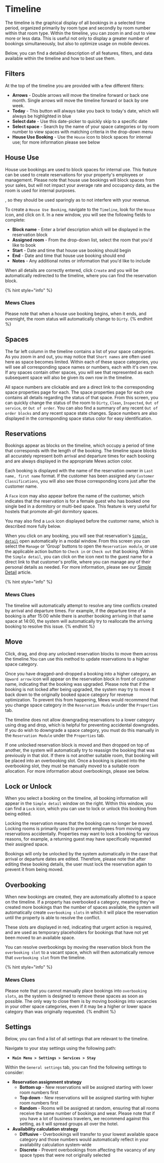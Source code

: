 # Timeline

The timeline is the graphical display of all bookings in a selected time period, organized primarily by room type and secondly by room number within that room type. Within the timeline, you can zoom in and out to view more or less data. This is useful not only to display a greater number of bookings simultaneously, but also to optimize usage on mobile devices.

Below, you can find a detailed description of all features, filters, and data available within the timeline and how to best use them.

## Filters

At the top of the timeline you are provided with a few different filters:

* **Arrows** - Double arrows will move the timeline forward or back one month. Single arrows will move the timeline forward or back by one week.
* **Today** - This button will always take you back to today's date, which will always be highlighted in blue
* **Select date** - Use this date-picker to quickly skip to a specific date
* **Select space** - Search by the name of your space categories or by room number to view spaces with matching criteria in the drop-down menu
* **House Use Booking** - Use the `House` icon to block spaces for internal use; for more information please see below

## House Use

House use bookings are used to block spaces for internal use. This feature can be used to create reservations for your property's employees or management. Please note that house use bookings will block spaces from your sales, but will not impact your average rate and occupancy data, as the room is used for internal purposes.

, so they should be used sparingly as to not interfere with your revenue.

To create a `House Use Booking`, navigate to the `Timeline`, look for the `House` icon, and click on it. In a new window, you will see the following fields to complete:

* **Block name** - Enter a brief description which will be displayed in the reservation block
* **Assigned room** - From the drop-down list, select the room that you'd like to book
* **Start** - Date and time that house use booking should begin
* **End** - Date and time that house use booking should end
* **Notes** - Any additional notes or information that you'd like to include

When all details are correctly entered, click `Create` and you will be automatically redirected to the timeline, where you can find the reservation block.

{% hint style="info" %}
### Mews Clues

Please note that when a house use booking begins, when it ends, and overnight, the room status will automatically change to `Dirty`.
{% endhint %}

## Spaces

The far left column in the timeline contains a list of your space categories. As you zoom in and out, you may notice that `Short names` are often used here as space becomes limited. Within each of these space categories, you will see all corresponding space names or numbers, each with it's own row. If any spaces contain other spaces, you will see that represented as each subsequent space will also be given its own row in the timeline.

All space numbers are clickable and are a direct link to the corresponding space properties page for each. The space properties page for each one contains all details regarding the status of that space. From this screen, you can quickly change the status of the room to `Dirty`, `Clean`, `Inspected`, `Out of service`, or `Out of order`. You can also find a summary of any recent `Out of order blocks` and any recent space state changes. Space numbers are also displayed in the corresponding space status color for easy identification.

## Reservations

Bookings appear as blocks on the timeline, which occupy a period of time that corresponds with the length of the booking. The timeline space blocks all accurately represent both arrival and departure times for each booking and are always displayed in the appropriate Mews action color.

Each booking is displayed with the name of the reservation owner in `Last name, first name` format. If the customer has been assigned any `Customer Classifications`, you will also see those corresponding icons just after the customer name.

A `Face` icon may also appear before the name of the customer, which indicates that the reservation is for a female guest who has booked one single bed in a dormitory or multi-bed space. This feature is very useful for hostels that promote all-girl dormitory spaces.

You may also find a `Lock` icon displayed before the customer name, which is described more fully below.

When you click on any booking, you will see that reservation's [`Simple detail`](https://mews-systems.gitbook.io/guide/commander/reservations/simple-detail) open automatically in a modal window. From this screen you can select the `Manage` or 'Group' buttons to open the `Reservation module`, or use the applicable action button to `Check in` or `Check out` that booking. Within the `Simple detail`, you can click on the icon next to the guest name for a direct link to that customer's profile, where you can manage any of their personal details as needed. For more information, please see our [Simple Detail](https://mews-systems.gitbook.io/guide/commander/reservations/simple-detail) article. 

{% hint style="info" %}
### Mews Clues

The timeline will automatically attempt to resolve any time conflicts created by arrival and departure times. For example, if the departure time of a booking is after 15:00 while there is another booking arriving in that same space at 14:00, the system will automatically try to reallocate the arriving booking to resolve this issue.
{% endhint %}

## Move

Click, drag, and drop any unlocked reservation blocks to move them across the timeline.You can use this method to update reservations to a higher space category.

Once you have dragged-and-dropped a booking into a higher category, an `Upward arrow` icon will appear on the reservation block in front of customer name, indicating that the booking was upgraded. Please note that if the booking is not locked after being upgraded, the system may try to move it back down to the originally booked space category for revenue optimization. To prevent this from happening, Mews would recommend that you change space category in the `Reservation Module` under the `Properties` tab.

The timeline does not allow downgrading reservations to a lower category using drag and drop, which is helpful for preventing accidental downgrades. If you do wish to downgrade a space category, you must do this manually in the `Reservation Module` under the `Properties` tab.

If one unlocked reservation block is moved and then dropped on top of another, the system will automatically try to reassign the booking that was previously in that slot. If there is not another suitable room, that booking will be placed into an overbooking slot. Once a booking is placed into the overbooking slot, they must be manually moved to a suitable room allocation. For more information about overbookings, please see below.

## Lock or Unlock

When you select a booking on the timeline, all booking information will appear in the `Simple detail` window on the right. Within this window, you can find a `Lock` icon, which you can use to lock or unlock this booking from being edited.

Locking the reservation means that the booking can no longer be moved. Locking rooms is primarily used to prevent employees from moving any reservations accidentally. Properties may want to lock a booking for various reasons, for example, a returning guest may have specifically requested their assigned space.

Bookings will only be unlocked by the system automatically in the case that arrival or departure dates are edited. Therefore, please note that after editing these booking details, the user must lock the reservation again to prevent it from being moved.

## Overbooking

When new bookings are created, they are automatically allotted to a space on the timeline. If a property has overbooked a category, meaning they've created more bookings than the number of spaces available, the system will automatically create `overbooking slots` in which it will place the reservation until the property is able to resolve the conflict.

These slots are displayed in red, indicating that urgent action is required, and are used as temporary placeholders for bookings that have not yet been moved to an available space.

You can resolve overbookings by moving the reservation block from the `overbooking slot` to a vacant space, which will then automatically remove that `overbooking slot` from the timeline.

{% hint style="info" %}
### Mews Clues

Please note that you cannot manually place bookings into `overbooking slots`, as the system is designed to remove these spaces as soon as possible. The only way to close them is by moving bookings into vacancies in your other space categories, even if it may be a higher or lower space category than was originally requested.
{% endhint %}

## Settings

Below, you can find a list of all settings that are relevant to the timeline.

Navigate to your stay settings using the following path:

* **`Main Menu > Settings > Services > Stay`**

Within the `General settings` tab, you can find the following settings to consider:

* **Reservation assignment strategy**
  * **Bottom up** - New reservations will be assigned starting with lower room numbers first
  * **Top down** - New reservations will be assigned starting with higher room numbers first
  * **Random** - Rooms will be assigned at random, ensuring that all rooms receive the same number of bookings and wear. Please note that if you have a lot of business travelers, we recommend against this setting, as it will spread groups all over the hotel.
* **Availability calculation strategy**
  * **Diffusive** - Overbookings will transfer to your lowest available space category and those numbers would automatically reflect in your availability calculation system-wide
  * **Discrete** - Prevent overbookings from affecting the vacancy of any space types that were not originally selected

